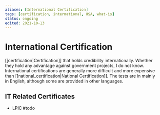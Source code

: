 ```yaml
---
aliases: [International Certification]
tags: [certification, international, USA, what-is]
status: ongoing
edited: 2021-10-13
---
```


# International Certification
[[certification|Certification]] that holds credibility internationally.
Whether they hold any advantage against government projects, I do not know.
International certifications are generally more difficult and more expensive than [[national_certification|National Certification]].
The tests are in mainly in English, although some are provided in other languages.

## IT Related Certificates
- LPIC #todo
